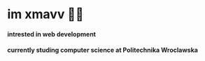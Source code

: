 # im xmavv 👨‍💻
#### intrested in web development
#### currently studing computer science at Politechnika Wroclawska
